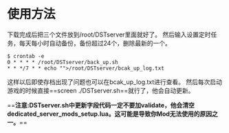 # 使用方法
下载完成后把三个文件放到/root/DSTserver里面就好了。
然后输入设置定时任务，每天每小时自动备份，备份超过24个，删除最新的一个。
```shell
$ crontab -e
0 * * * * /root/DSTserver/back_up.sh
* * */7 * * echo "">/root/DSTserver/bcak_up_log.txt
```
这样以后即使存档出现了问题也可以在bcak_up_log.txt进行查看。
然后每次启动游戏的时候直接==screen ./DSTserver.sh==就行了，他会自动更新。

==**注意:DSTserver.sh中更新字段代码一定不要加validate，他会清空dedicated_server_mods_setup.lua。这可能是导致你Mod无法使用的原因之一。**==
